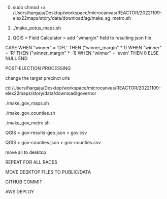 0. sudo chmod +x /Users/hargaja/Desktop/workspace/microcanvas/REACTOR/20221109-elex22maps/story/data/download/ag/make_ag_metro.sh

1. ./make_potus_maps.sh

2. QGIS > Field Calculator > add "wmargin" field to resulting json file

CASE 
  WHEN "winner" = 'DFL' THEN ("winner_margin" * 1)
  WHEN "winner" = 'R' THEN ("winner_margin" * -1)
  WHEN "winner" = 'even' THEN 0
  ELSE NULL 
END 




POST-ELECTION PROCESSING

change the target precinct urls

cd /Users/hargaja/Desktop/workspace/microcanvas/REACTOR/20221109-elex22maps/story/data/download/governor

./make_gov_maps.sh

./make_gov_counties.sh

./make_gov_metro.sh

QGIS > gov-results-geo.json > gov.csv

QGIS > gov-counties.json > gov-counties.csv

move all to desktop


REPEAT FOR ALL RACES

MOVE DESKTOP FILES TO PUBLIC/DATA

GITHUB COMMIT

AWS DEPLOY